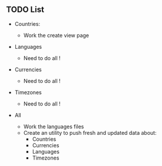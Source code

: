## TODO List

- Countries:
    - Work the create view page

- Languages
    - Need to do all !

- Currencies
    - Need to do all !

- Timezones
    - Need to do all !

- All
    - Work the languages files
    - Create an utility to push fresh and updated data about:
        - Countries
        - Currencies
        - Languages
        - Timezones